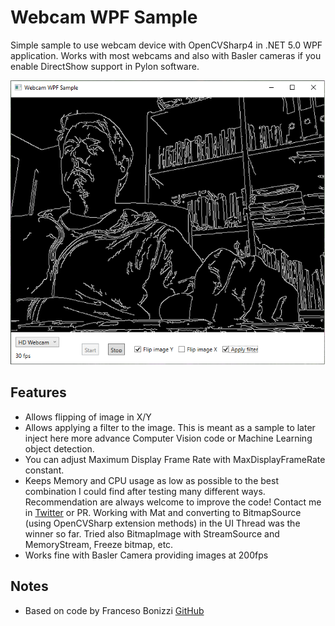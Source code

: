 # Webcam WPF Sample
Simple sample to use webcam device with OpenCVSharp4 in .NET 5.0 WPF application. Works with most webcams and also with Basler cameras if you enable DirectShow support in Pylon software.

![Screenshot](images/webcam_showcase_01.png)

## Features
* Allows flipping of image in X/Y
* Allows applying a filter to the image. This is meant as a sample to later inject here more advance Computer Vision code or Machine Learning object detection.
* You can adjust Maximum Display Frame Rate with MaxDisplayFrameRate constant.
* Keeps Memory and CPU usage as low as possible to the best combination I could find after testing many different ways. Recommendation are always welcome to improve the code! Contact me in [Twitter](https://twitter.com/GerardoLijs) or PR. Working with Mat and converting to BitmapSource (using OpenCVSharp extension methods) in the UI Thread was the winner so far. Tried also BitmapImage with StreamSource and MemoryStream, Freeze bitmap, etc.
* Works fine with Basler Camera providing images at 200fps

## Notes
* Based on code by Franceso Bonizzi [GitHub](https://github.com/FrancescoBonizzi/WebcamControl-WPF-With-OpenCV)